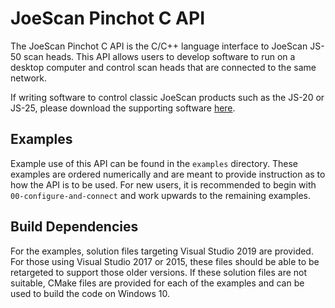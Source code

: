 # JoeScan Pinchot C API
The JoeScan Pinchot C API is the C/C++ language interface to JoeScan JS-50
scan heads. This API allows users to develop software to run on a desktop
computer and control scan heads that are connected to the same network.

If writing software to control classic JoeScan products such as the JS-20 or
JS-25, please download the supporting software
[here](help.joescan.com/display/ds/downloads).

## Examples
Example use of this API can be found in the `examples` directory. These
examples are ordered numerically and are meant to provide instruction as to how
the API is to be used. For new users, it is recommended to begin with
`00-configure-and-connect` and work upwards to the remaining examples.

## Build Dependencies
For the examples, solution files targeting Visual Studio 2019 are provided.
For those using Visual Studio 2017 or 2015, these files should be able to be
retargeted to support those older versions. If these solution files are not
suitable, CMake files are provided for each of the examples and can be used
to build the code on Windows 10.
